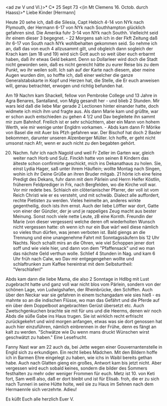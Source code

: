 <ad zw V und VI.)>* C<alw>* 25 Sept 73
 <(in Mt Clemens 16. Octob. durch Haass)>*
Liebe Kinder [Hermann]

Heute 20 sehe ich, daß die Silesia, Capt Hebich 4-14 von NYk nach Plymouth, der Hermann 6-17 von NYk nach Southhampton glücklich gefahren sind. Die Amerika fuhr 3-14 von NYk nach Southh. Vielleicht seid ihr einem dieser 3 begegnet. - 22 Morgens sah ich in der Fkft Zeitung daß ihr 6-17 von South nach NYk wohlbehalten gekommen seid. So nehme ich an, daß das von euch 4 allzusammt gilt, und obgleich dann sogleich der Krach kam (am 18 und 19) wird sich Gott auch so weit über euch erbarmt haben, daß ihr etwas Geld bekamt. Denn so Dollarleer wird doch die Stadt nicht geworden sein, daß es nicht gereicht hätte zu eurer Reise bis zu dem Punkt, wo ihr weilen sollt. Ich sah auf der Karte nach diesem, aber meine Augen wurden dim, so hoffte ich, daß einer welcher die ganze Generalstabskarte in Kopf und Herzen hat, die Stelle, die Er euch anweisen will, genau betrachtet, erwogen und richtig befunden hat.

Am 19 Nachm kam Shackell, fellow von Pembroke College und 13 Jahre in Agra Benares, Santalland, von Mglg gesandt her - und blieb 2 Stunden. Mir wars leid daß die liebe Mar gerade 2 Lectionen hinter einander hatte, doch widmete ich mich ihm und fragte aus. Als dann Marie kam und grüßte, war er schon auch entschieden zu gehen 4 1/2 und Dav begleitete ihn sammt mir zum Bahnhof. Freilich ist er sehr schüchtern, aber ein Mann von hohem Werth, wie mir wenige unter Engldrn vorkamen. - Abds kam dann Fr Mörike von Basel die mit Auer bis Pfzh gefahren war. Der Bischof hat doch 2 Basler bekommen, darunter unseren Alzenberger Müller. Ich hoffe, er geht nicht umsonst nach Afr, wenn er auch nicht zu den begabten gehört.

20. Nachm. fuhr ich nach Nagold und weil Fr Zeller im Garten war, gleich weiter nach Horb und Sulz. Finckh hatte von seinen 8 Kindern das älteste schon confirmirte geschickt, mich ins Dekanathaus zu holen. Sie, einst Lydia Hager, saß unter ihrem Häuflein; wollte Montag nach Singen, wohin ich ihr Deine Grüße an ihren Bruder mitgab. 21 hörte ich eine feine Predigt des Dekans, fuhr dann mit dem Pärlein und Herrn Helfer Köstlin, früherem Feldprediger in Frk, nach Bergfelden, wo die Kirche voll war. Vor mir redete bes. Schlaich ein clöterianischer Pfarrer, der voll ist vom Reich Christi wie er es versteht, und mit schwäb. Dialect alle auffordert, rechte Pietisten zu werden. Vieles heimelte an, anderes wirkte gegentheilig, doch ists ihm ernst. Auch der liebe Löffler war dort, Gatte von einer der Günzler, der je und je rappeliges Zeug macht aus bester Meinung. Sonst noch viele nette Leute, zB eine Kornth. Freundin der Marie (von dieser vergessen) welche deren oft wiederholten Wunsch nicht vergessen hatte: oh wenn ich nur ein Bue wär! weil diese nämlich so vieles thun dürfen, was jenen verboten ist. Bald giengs an die Trennung und eine unangenehme Fahrt mit Sonntagssäufern bis 12 Uhr Nachts. Noch schallt mirs an die Ohren, wie viel Schoppen jener dort soff und wie viele hier, und dann von dem "Pfaffensack" und wo man das nächste Geld verthun wolle. Schlief 4 Stunden in Nag. und kam 6 Uhr früh nach Calw, wo Dav mir entgegengehen wollte und schlaftrunken zum Kaffee hereintrat mit dem Selbsturtheil: "Verschlafen!"

Abds kam dann die liebe Mama, die also 2 Sonntage in Hdlbg mit Lust zugebracht hatte und ganz voll war nicht blos vom Pärlein, sondern von der schönen Lage, von Ludwigshafen, der Rheinbrücke, den Schiffen. Auch über den Neckar war sie gefahren in einem tschangadam wie sies hieß - es mahnte so an die indischen Flüsse, wo man das Gefährt und die Pferde auf ein über dem Doppelboot angebrachten Gerüst übersetzt etc. Auch Zwetschgenkuchen brachte sie mit für uns und die Heerms, denen wir noch Abds die süße Gabe ins Haus trugen. Sie ist wirklich recht erfrischt zurückgekehrt und wird morgen anfangen, etwas was sie dort genossen hat auch hier einzuführen, nämlich einbrennen in der Frühe, denn es fängt an kalt zu werden. "Schwätze wie Du wenn mans druckt Wünschen wirst geschwätzt zu haben." Eine Lesefrucht.

Fanny Nast war am 22 auch da, bei Jette wegen einer Gouvernantenstelle in Engld sich zu erkundigen. Ein recht liebes Mädchen. Mit den Bildern hoffe ich in Barmen Ehre eingelegt zu haben, wie ichs in Waibl bereits gethan habe. Auch nach Glatten gieng ein großes, Antwort kam bis jetzt nicht. Aber vergessen wird euch sobald keines, sondern die bilder des Sommers festhalten zu mehr oder weniger Frommen für euch. Metz ist 10. von Keti fort, Sam weiß also, daß er dort bleibt und ist für Elisab. froh, die er zu sich nach Tunneri in seine Hütte holte, weil sie zu Haus im Sehnen nach dem Hermaennle sich verzehrte. Adieu!

 Es küßt Euch alle herzlich Euer V.
